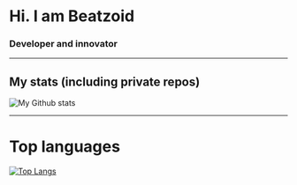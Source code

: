 # Hi. I am Beatzoid

### Developer and innovator

---

## My stats (including private repos)

![My Github stats](https://github-readme-stats.vercel.app/api?username=Beatzoid&count_private=true&show_icons=true&theme=radical)

---

# Top languages

[![Top Langs](https://github-readme-stats.vercel.app/api/top-langs/?username=beatzoid&theme=radical)](https://github.com/anuraghazra/github-readme-stats)

